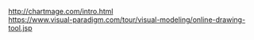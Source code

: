 http://chartmage.com/intro.html    
https://www.visual-paradigm.com/tour/visual-modeling/online-drawing-tool.jsp
